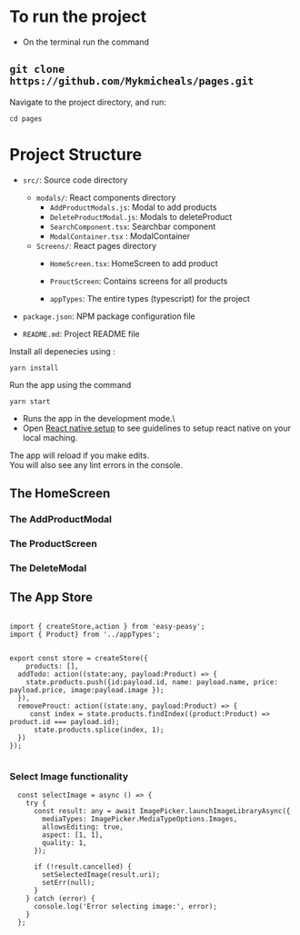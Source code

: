 # To run the project

-  On the terminal run the command

## `git clone https://github.com/Mykmicheals/pages.git `

Navigate to the project directory, and run:

 `cd pages `


 # Project Structure

- `src/`: Source code directory
  - `modals/`: React components directory
      - `AddProductModals.js`: Modal to add products
      - `DeleteProductModal.js`: Modals to deleteProduct
      - `SearchComponent.tsx`: Searchbar component 
      - `ModalContainer.tsx` : ModalContainer
  - `Screens/`: React pages directory
      - `HomeScreen.tsx`: HomeScreen to add product
      - `ProuctScreen`: Contains screens for all products
 
    - `appTypes`: The entire types (typescript) for the project

- `package.json`: NPM package configuration file
- `README.md`: Project README file

 Install all depenecies using :

` yarn install `

Run the app using the command

` yarn start `



- Runs the app in the development mode.\
- Open [React native setup](https://reactnative.dev/docs/environment-setup) to see guidelines to setup react native on your local maching.

The app will reload if you make edits.\
You will also see any lint errors in the console.




## The HomeScreen



### The AddProductModal



### The ProductScreen 



### The DeleteModal




## The App Store


```

import { createStore,action } from 'easy-peasy';
import { Product} from '../appTypes';


export const store = createStore({
    products: [],
  addTodo: action((state:any, payload:Product) => {
    state.products.push({id:payload.id, name: payload.name, price: payload.price, image:payload.image });
  }),
  removeProuct: action((state:any, payload:Product) => {
     const index = state.products.findIndex((product:Product) => product.id === payload.id);
      state.products.splice(index, 1);
  })
});


```

### Select Image functionality

```
  const selectImage = async () => {
    try {
      const result: any = await ImagePicker.launchImageLibraryAsync({
        mediaTypes: ImagePicker.MediaTypeOptions.Images,
        allowsEditing: true,
        aspect: [1, 1],
        quality: 1,
      });

      if (!result.cancelled) {
        setSelectedImage(result.uri);
        setErr(null);
      }
    } catch (error) {
      console.log('Error selecting image:', error);
    }
  };

```


